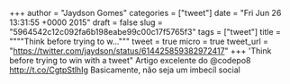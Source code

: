 
+++
author = "Jaydson Gomes"
categories = ["tweet"]
date = "Fri Jun 26 13:31:55 +0000 2015"
draft = false
slug = "5964542c12c092fa6b198eabe99c00c17f5765f3"
tags = ["tweet"]
title = """"Think before trying to w..."""
tweet = true
micro = true
tweet_url = "https://twitter.com/jaydson/status/614425859382972417"
+++
'Think before trying to win with a tweet" Artigo excelente do @codepo8 http://t.co/CgtpStlhIg Basicamente, não seja um imbecíl social
